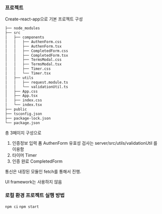 ### 프로젝트 
Create-react-app으로 기본 프로젝트 구성

```bash
├── node_modules
├── src
│   ├── components
│   │	├── AuthenForm.css
│   │	├── AuthenForm.tsx
│   │	├── CompletedForm.css
│   │	├── CompletedForm.tsx
│   │	├── TermsModal.css
│   │	├── TermsModal.tsx
│   │	├── Timer.css
│   │	└── Timer.tsx
│   ├── utils
│   │	├── request.module.ts
│   │	└── validationUtil.ts
│   ├── App.css
│   ├── App.tsx
│   ├── index.css
│   └── index.tsx
├── public
├── tsconfig.json
├── package-lock.json
└── package.json
```

총 3페이지 구성으로 
1. 인증정보 입력 폼 AuthenForm
유효성 검사는 server/src/utils/validationUtil 를 이용함
2. 타이머 Timer
3. 인증 완료 CompletedForm

통신은 내장된 모듈인 fetch를 통해서 진행.

UI framework는 사용하지 않음

### 로컬 환경 프로젝트 실행 방법

`npm ci`
`npm start` 